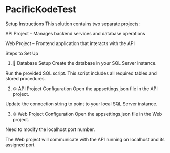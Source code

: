 # PacificKodeTest

Setup Instructions
This solution contains two separate projects:

API Project – Manages backend services and database operations

Web Project – Frontend application that interacts with the API

Steps to Set Up
1. 📂 Database Setup
Create the database in your SQL Server instance.

Run the provided SQL script.
This script includes all required tables and stored procedures.

2. ⚙️ API Project Configuration
Open the appsettings.json file in the API project.

Update the connection string to point to your local SQL Server instance.

3. 🌐 Web Project Configuration
Open the appsettings.json file in the Web project.

Need to modify the localhost port number.

The Web project will communicate with the API running on localhost and its assigned port.
